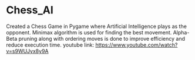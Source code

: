 # Chess_AI
Created a Chess Game in Pygame where Artificial Intelligence plays as the opponent. Minimax algorithm is used for finding the best movement. Alpha-Beta pruning along with ordering moves is done to improve efficiency and reduce execution time.
youtube link: https://www.youtube.com/watch?v=s9WUJyx8y9A
